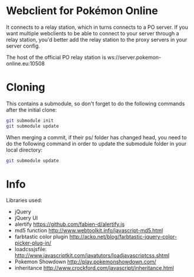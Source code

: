 Webclient for Pokémon Online
============================

It connects to a relay station, which in turns connects to a PO server. If
you want multiple webclients to be able to connect to your server through
a relay station, you'd better add the relay station to the proxy servers
in your server config.

The host of the official PO relay station is ws://server.pokemon-online.eu:10508

Cloning
=======

This contains a submodule, so don't forget to do the following commands after the initial clone:
```sh
git submodule init
git submodule update
```

When merging a commit, if their ps/ folder has changed head, you need to do the following command in order to update the submodule folder in your local directory:
```sh
git submodule update
```

Info
====

Libraries used:
- jQuery
- jQuery UI
- alertify https://github.com/fabien-d/alertify.js
- md5 function http://www.webtoolkit.info/javascript-md5.html
- farbtastic color plugin http://acko.net/blog/farbtastic-jquery-color-picker-plug-in/
- loadcssjsfile: http://www.javascriptkit.com/javatutors/loadjavascriptcss.shtml
- Pokemon Showdown http://play.pokemonshowdown.com/
- inheritance http://www.crockford.com/javascript/inheritance.html
